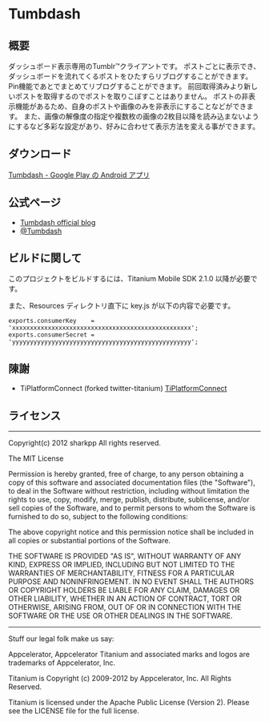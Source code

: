 Tumbdash
========

概要
----

ダッシュボード表示専用のTumblr™クライアントです。
ポストごとに表示でき、ダッシュボードを流れてくるポストをひたすらリブログすることができます。
Pin機能であとでまとめてリブログすることができます。
前回取得済みより新しいポストを取得するのでポストを取りこぼすことはありません。
ポストの非表示機能があるため、自身のポストや画像のみを非表示にすることなどができます。
また、画像の解像度の指定や複数枚の画像の2枚目以降を読み込まないようにするなど多彩な設定があり、好みに合わせて表示方法を変える事ができます。

ダウンロード
------------

[Tumbdash - Google Play の Android アプリ](https://play.google.com/store/apps/details?id=net.sharkpp.Tumbdash)

公式ページ
----------

* [Tumbdash official blog](http://tumbdash.tumblr.com/)
* [@Tumbdash](https://twitter.com/Tumbdash)

ビルドに関して
--------------

このプロジェクトをビルドするには、Titanium Mobile SDK 2.1.0 以降が必要です。

また、Resources ディレクトリ直下に key.js が以下の内容で必要です。

    exports.consumerKey    = 'xxxxxxxxxxxxxxxxxxxxxxxxxxxxxxxxxxxxxxxxxxxxxxxxxx';
    exports.consumerSecret = 'yyyyyyyyyyyyyyyyyyyyyyyyyyyyyyyyyyyyyyyyyyyyyyyyyy';

陳謝
----

* TiPlatformConnect (forked twitter-titanium) [TiPlatformConnect](https://github.com/k0sukey/TiPlatformConnect)

ライセンス
----------

----------------------------------
Copyright(c) 2012 sharkpp All rights reserved.

The MIT License

Permission is hereby granted, free of charge, to any person obtaining a copy
of this software and associated documentation files (the "Software"), to deal
in the Software without restriction, including without limitation the rights
to use, copy, modify, merge, publish, distribute, sublicense, and/or sell
copies of the Software, and to permit persons to whom the Software is
furnished to do so, subject to the following conditions:

The above copyright notice and this permission notice shall be included in
all copies or substantial portions of the Software.

THE SOFTWARE IS PROVIDED "AS IS", WITHOUT WARRANTY OF ANY KIND, EXPRESS OR
IMPLIED, INCLUDING BUT NOT LIMITED TO THE WARRANTIES OF MERCHANTABILITY,
FITNESS FOR A PARTICULAR PURPOSE AND NONINFRINGEMENT. IN NO EVENT SHALL THE
AUTHORS OR COPYRIGHT HOLDERS BE LIABLE FOR ANY CLAIM, DAMAGES OR OTHER
LIABILITY, WHETHER IN AN ACTION OF CONTRACT, TORT OR OTHERWISE, ARISING FROM,
OUT OF OR IN CONNECTION WITH THE SOFTWARE OR THE USE OR OTHER DEALINGS IN
THE SOFTWARE.

----------------------------------
Stuff our legal folk make us say:

Appcelerator, Appcelerator Titanium and associated marks and logos are 
trademarks of Appcelerator, Inc. 

Titanium is Copyright (c) 2009-2012 by Appcelerator, Inc. All Rights Reserved.

Titanium is licensed under the Apache Public License (Version 2). Please
see the LICENSE file for the full license.
